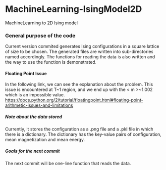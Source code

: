 # MachineLearning-IsingModel2D
MachineLearning to 2D Ising model

### General purpose of the code
Current version commited generates Ising configurations in a square lattice of size to be chosen. The generated files are written into sub-directories named accordingly. The functions for reading the data is also written and the way to use the function is demonstrated.
#### Floating Point Issue
In the following link, we can see the explanation about the problem. This issue is encountered at T~1 region, and we end up with the < m >~1.002 which is an impossible value.
https://docs.python.org/2/tutorial/floatingpoint.html#floating-point-arithmetic-issues-and-limitations
##### Note about the data stored
Currently, it stores the configuration as a .png file and a .pkl file in which there is a dictionary. The dictionary has the key-value pairs of configuration, mean magnetization and mean energy. 
##### Goals for the next commit
The next commit will be one-line function that reads the data.

